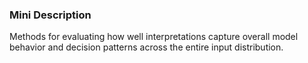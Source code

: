 ### Mini Description

Methods for evaluating how well interpretations capture overall model behavior and decision patterns across the entire input distribution.
